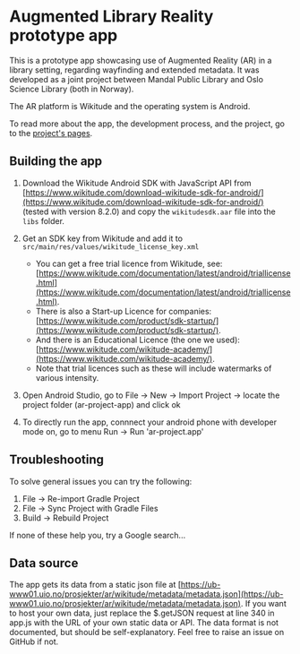 # Augmented Library Reality prototype app 
This is a prototype app showcasing use of Augmented Reality (AR) in a library setting, regarding wayfinding and extended metadata.
It was developed as a joint project between Mandal Public Library and Oslo Science Library (both in Norway).

The AR platform is Wikitude and the operating system is Android.

To read more about the app, the development process, and the project, go to the [project's pages](https://scriptotek.github.io/ar-project/).

## Building the app

1. Download the Wikitude Android SDK with JavaScript API from [https://www.wikitude.com/download-wikitude-sdk-for-android/](https://www.wikitude.com/download-wikitude-sdk-for-android/) (tested with version 8.2.0) and copy the `wikitudesdk.aar` file into the `libs` folder.

2. Get an SDK key from Wikitude and add it to `src/main/res/values/wikitude_license_key.xml`
   * You can get a free trial licence from Wikitude, see: [https://www.wikitude.com/documentation/latest/android/triallicense.html](https://www.wikitude.com/documentation/latest/android/triallicense.html).
   * There is also a Start-up Licence for companies: [https://www.wikitude.com/product/sdk-startup/](https://www.wikitude.com/product/sdk-startup/).
   * And there is an Educational Licence (the one we used): [https://www.wikitude.com/wikitude-academy/](https://www.wikitude.com/wikitude-academy/).
   * Note that trial licences such as these will include watermarks of various intensity.
   
3. Open Android Studio, go to File -> New -> Import Project ->  locate the project folder (ar-project-app) and click ok

4. To directly run the app, connnect your android phone with developer mode on, go to menu Run -> Run 'ar-project.app'

## Troubleshooting

To solve general issues you can try the following:

1. File  -> Re-import Gradle Project
2. File	 -> Sync Project with Gradle Files
3. Build -> Rebuild Project

If none of these help you, try a Google search...


## Data source

The app gets its data from a static json file at [https://ub-www01.uio.no/prosjekter/ar/wikitude/metadata/metadata.json](https://ub-www01.uio.no/prosjekter/ar/wikitude/metadata/metadata.json).
If you want to host your own data, just replace the $.getJSON request at line 340 in app.js with the URL of your own static data or API.
The data format is not documented, but should be self-explanatory.
Feel free to raise an issue on GitHub if not.
